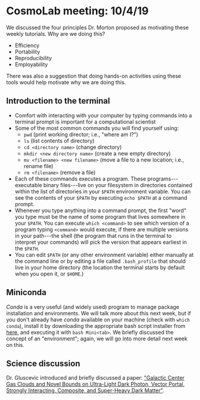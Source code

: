 # CosmoLab meeting: 10/4/19

We discussed the four principles Dr. Morton proposed as motivating these weekly tutorials. Why are we doing this?

* Efficiency
* Portability
* Reproducibility
* Employability

There was also a suggestion that doing hands-on activities using these tools would help motivate why we are
doing this.


## Introduction to the terminal

* Comfort with interacting with your computer by typing commands into a terminal prompt is important for a computational scientist
* Some of the most common commands you will find yourself using:
    - `pwd` (print working director; i.e., "where am I?")
    - `ls` (list contents of directory)
    - `cd <directory name>` (change directory)
    - `mkdir <new directory name>` (create a new empty directory)
    - `mv <filename> <new filename>` (move a file to a new location; i.e., rename file)
    - `rm <filename>` (remove a file)
* Each of these commands executes a program.  These programs---executable binary files---live on your filesystem
  in directories contained within the list of directories in your `$PATH` environment variable.  You can see the
  contents of your `$PATH` by executing `echo $PATH` at a command prompt.
* Whenever you type anything into a command prompt, the first "word" you type must be the name of some program
  that lives somewhere in your `$PATH`.  You can execute `which <command>` to see which version of a program
  typing `<command>` would execute, if there are multiple versions in your path---the shell (the program that
  runs in the terminal to interpret your commands) will pick the version that appears earliest in the `$PATH`.
* You can edit `$PATH` (or any other environment variable) either manually at the command line or by editing
  a file called `.bash_profile` that should live in your home directory (the location the terminal starts
  by default when you open it, or `$HOME`.)

## Miniconda

*Conda* is a very useful (and widely used) program to manage package installation and environments.  We will talk more about this
next week, but if you don't already have *conda* available on your machine (check with `which conda`), install
it by downloading the appropriate bash script installer from [here](https://docs.conda.io/en/latest/miniconda.html),
and executing it with `bash Mini<tab>`.  We briefly discussed the concept of an "environment"; again, we will
go into more detail next week on this.

## Science discussion

Dr. Gluscevic introduced and briefly discussed a paper: ["Galactic Center Gas Clouds and Novel Bounds on Ultra-Light Dark Photon, Vector Portal, Strongly Interacting, Composite, and Super-Heavy Dark Matter"](https://arxiv.org/abs/1812.10919).
